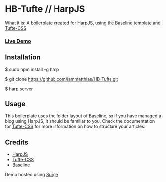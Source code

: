 # HB-Tufte // HarpJS

What it is: A boilerplate created for [HarpJS](http://harpjs.com), using the Baseline template and [Tufte-CSS](https://edwardtufte.github.io/tufte-css/)

### [Live Demo](http://hb-tufte.surge.sh)

## Installation

$ sudo npm install -g harp

$ git clone https://github.com/iammatthias/HB-Tufte.git

$ harp server

## Usage

This boilerplate uses the folder layout of Baseline, so if you have managed a blog using HarpJS, it should be familiar to you. Check the documentation for [Tufte-CSS](https://edwardtufte.github.io/tufte-css/) for more information on how to structure your articles.


## Credits

* [HarpJS](http://harpjs.com)
* [Tufte-CSS](https://edwardtufte.github.io/tufte-css/)
* [Baseline](https://github.com/rosshj/baseline)

Demo hosted using [Surge](https://surge.sh)
